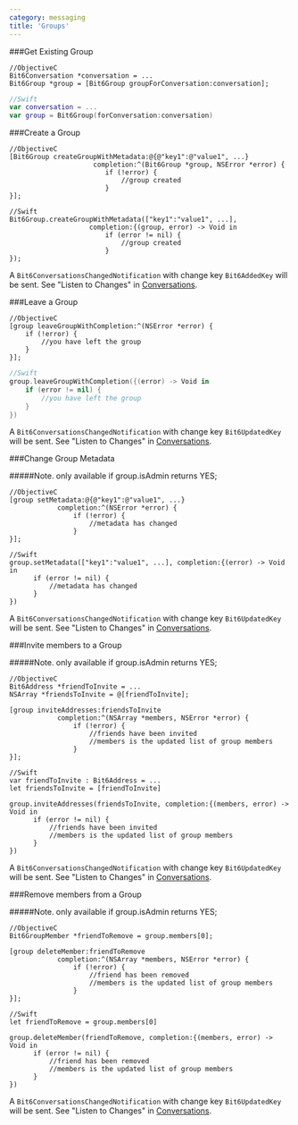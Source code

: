 ```yaml
---
category: messaging
title: 'Groups'
---
```




###Get Existing Group

```objc
//ObjectiveC
Bit6Conversation *conversation = ...
Bit6Group *group = [Bit6Group groupForConversation:conversation];
```
```swift
//Swift
var conversation = ...
var group = Bit6Group(forConversation:conversation)
```

###Create a Group

```objc
//ObjectiveC
[Bit6Group createGroupWithMetadata:@{@"key1":@"value1", ...} 
					 completion:^(Bit6Group *group, NSError *error) {
			            if (!error) {
			                //group created
			            }
}];
```
```objc
//Swift
Bit6Group.createGroupWithMetadata(["key1":"value1", ...], 
					completion:{(group, error) -> Void in
					    if (error != nil) {
					        //group created
					    }
});
```

A `Bit6ConversationsChangedNotification` with change key `Bit6AddedKey` will be sent. See "Listen to Changes" in [Conversations](#messaging-conversations).

###Leave a Group

```objc
//ObjectiveC
[group leaveGroupWithCompletion:^(NSError *error) {
	if (!error) {
		//you have left the group
	}
}];
```
```swift
//Swift
group.leaveGroupWithCompletion({(error) -> Void in
    if (error != nil) {
        //you have left the group
    }
})
```

A `Bit6ConversationsChangedNotification` with change key `Bit6UpdatedKey` will be sent. See "Listen to Changes" in [Conversations](#messaging-conversations).

###Change Group Metadata

#####Note. only available if group.isAdmin returns YES;

```objc
//ObjectiveC
[group setMetadata:@{@"key1":@"value1", ...}
			completion:^(NSError *error) {
				if (!error) {
					//metadata has changed
				}
}];
```
```objc
//Swift
group.setMetadata(["key1":"value1", ...], completion:{(error) -> Void in
      if (error != nil) {
          //metadata has changed
      }
})
```

A `Bit6ConversationsChangedNotification` with change key `Bit6UpdatedKey` will be sent. See "Listen to Changes" in [Conversations](#messaging-conversations).

###Invite members to a Group

#####Note. only available if group.isAdmin returns YES;

```objc
//ObjectiveC
Bit6Address *friendToInvite = ...
NSArray *friendsToInvite = @[friendToInvite];

[group inviteAddresses:friendsToInvite 
			completion:^(NSArray *members, NSError *error) {
				if (!error) {
					//friends have been invited
					//members is the updated list of group members
				}
}];
```
```objc
//Swift
var friendToInvite : Bit6Address = ...
let friendsToInvite = [friendToInvite]

group.inviteAddresses(friendsToInvite, completion:{(members, error) -> Void in
      if (error != nil) {
          //friends have been invited
		  //members is the updated list of group members
      }
})
```

A `Bit6ConversationsChangedNotification` with change key `Bit6UpdatedKey` will be sent. See "Listen to Changes" in [Conversations](#messaging-conversations).

###Remove members from a Group

#####Note. only available if group.isAdmin returns YES;

```objc
//ObjectiveC
Bit6GroupMember *friendToRemove = group.members[0];

[group deleteMember:friendToRemove 
			completion:^(NSArray *members, NSError *error) {
				if (!error) {
					//friend has been removed 
					//members is the updated list of group members
				}
}];
```
```objc
//Swift
let friendToRemove = group.members[0]

group.deleteMember(friendToRemove, completion:{(members, error) -> Void in
      if (error != nil) {
          //friend has been removed
		  //members is the updated list of group members
      }
})
```

A `Bit6ConversationsChangedNotification` with change key `Bit6UpdatedKey` will be sent. See "Listen to Changes" in [Conversations](#messaging-conversations).